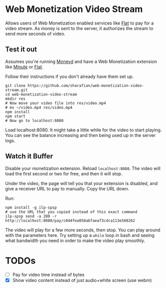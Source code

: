 # Web Monetization Video Stream

Allows users of Web Monetization enabled services like
[Flat](https://getflat.com) to pay for a video stream. As money is sent to the
server, it authorizes the stream to send more seconds of video.

## Test it out

Assumes you're running [Moneyd](https://github.com/interledgerjs/moneyd-xrp) and
have a Web Monetization extension like [Minute](https://github.com/sharafian/minute)
or [Flat](https://getflat.com).

Follow their instructions if you don't already have them set up.

```
git clone https://github.com/sharafian/web-monetization-video-stream.git
cd web-monetization-video-stream
mkdir res
# Now move your video file into res/video.mp4
# mv ~/video.mp4 res/video.mp4
npm install
npm start
# Now go to localhost:8080
```

Load localhost:8080. It might take a little while for the video to start playing.
You can see the balance increasing and then being used up in the server logs.

## Watch it Buffer

Disable your monetization extension. Reload `localhost:8080`. The video will load
the first second or two for free, and then it will stop.

Under the video, the page will tell you that your extension is disabled, and
give a receiver URL to pay to manually. Copy the URL down.

Run:

```
npm install -g ilp-spsp
# use the URL that you copied instead of this exact command
ilp-spsp send -a 200 -r http://localhost:8080/pay/c044fea058a6faeaf3cdca113e560262
```

The video will play for a few more seconds, then stop. You can play around with
the parameters here. Try setting up a `while` loop in bash and seeing what
bandwidth you need in order to make the video play smoothly.

# TODOs

- [ ] Pay for video time instead of bytes
- [x] Show video content instead of just audio+white screen (use webm)
